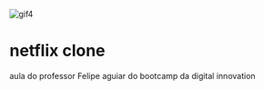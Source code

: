 



![gif4](https://user-images.githubusercontent.com/86753688/153788298-f6337e53-65de-4726-8724-348d2b9a2c28.gif)
# netflix clone
aula do professor Felipe aguiar do bootcamp da digital innovation
